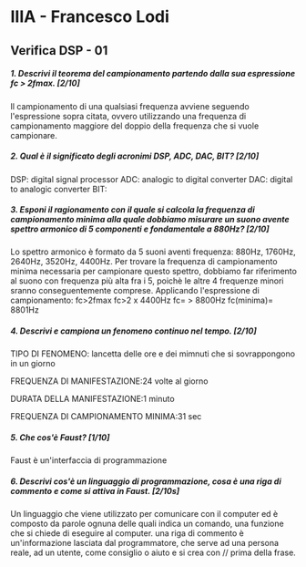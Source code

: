 # IIIA - Francesco Lodi

## Verifica DSP - 01

##### 1. Descrivi il teorema del campionamento partendo dalla sua espressione _fc > 2fmax_. [2/10]

Il campionamento di una qualsiasi frequenza avviene seguendo l'espressione sopra citata, ovvero utilizzando una frequenza di campionamento maggiore del doppio della frequenza che si vuole campionare.

##### 2. Qual è il significato degli acronimi _DSP_, _ADC_, _DAC_, _BIT_? [2/10]

DSP: digital signal processor
ADC: analogic to digital converter
DAC: digital to analogic converter
BIT: 

##### 3. Esponi il ragionamento con il quale si calcola la frequenza di campionamento minima alla quale dobbiamo misurare un suono avente spettro armonico di 5 componenti e fondamentale a _880Hz_? [2/10]

Lo spettro armonico è formato da 5 suoni aventi frequenza: 880Hz, 1760Hz, 2640Hz, 3520Hz, 4400Hz.
Per trovare la frequenza di campionamento minima necessaria per campionare questo spettro, dobbiamo far riferimento al suono con frequenza più alta fra i 5, poichè le altre 4 frequenze minori sranno conseguentemente comprese. Applicando l'espressione di campionamento:
fc>2fmax
fc>2 x 4400Hz
fc= > 8800Hz
fc(minima)= 8801Hz

##### 4. Descrivi e campiona un fenomeno continuo nel tempo. [2/10]

TIPO DI FENOMENO: lancetta delle ore e dei mimnuti che si sovrappongono in un giorno

FREQUENZA DI MANIFESTAZIONE:24 volte al giorno

DURATA DELLA MANIFESTAZIONE:1 minuto

FREQUENZA DI CAMPIONAMENTO MINIMA:31 sec

##### 5. Che cos'è _Faust_? [1/10]

Faust è un'interfaccia di programmazione

##### 6. Descrivi cos'è un linguaggio di programmazione, cosa è una riga di commento e come si attiva in _Faust_. [2/10s]

Un linguaggio che viene utilizzato per comunicare con il computer ed è composto da parole ognuna delle quali indica un comando, una funzione che si chiede di eseguire al computer. una riga di commento è un'informazione lasciata dal programmatore, che serve ad una persona reale, ad un utente, come consiglio o aiuto e si crea con // prima della frase.
